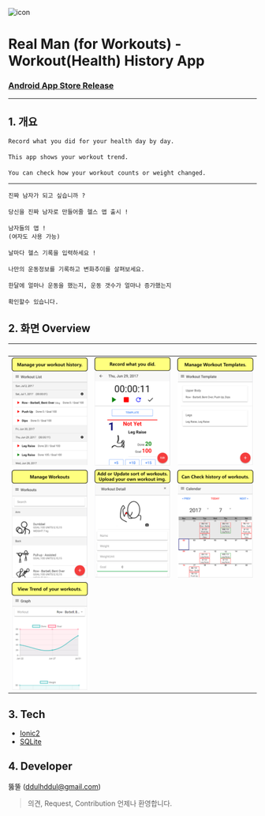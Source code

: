 ![icon](./icon.png)


# Real Man (for Workouts) - Workout(Health) History App
### [Android App Store Release](https://play.google.com/store/apps/details?id=com.ionicframework.healthapp253624)

---

## 1. 개요
    Record what you did for your health day by day. 

    This app shows your workout trend.

    You can check how your workout counts or weight changed.

---
    진짜 남자가 되고 싶습니까 ?

    당신을 진짜 남자로 만들어줄 헬스 앱 출시 !

    남자들의 앱 !
    (여자도 사용 가능)

    날마다 헬스 기록을 입력하세요 !

    나만의 운동정보를 기록하고 변화추이를 살펴보세요.

    한달에 얼마나 운동을 했는지, 운동 갯수가 얼마나 증가했는지 

    확인할수 있습니다.

## 2. 화면 Overview
&nbsp; | &nbsp; | &nbsp; 
-|-|-
![1](./img/1.png) | ![2](./img/2.png) | ![3](./img/3.png)
![4](./img/4.png) | ![5](./img/5.png) | ![6](./img/6.png)
|![7](./img/7.png) |


## 3. Tech
- [Ionic2](http://ionicframework.com/)
- [SQLite](https://www.sqlite.org/)

## 4. Developer
뚫뚤 (ddulhddul@gmail.com)
> 의견, Request, Contribution 언제나 환영합니다.